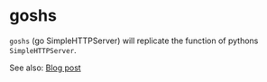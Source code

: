 # goshs

`goshs` (go SimpleHTTPServer) will replicate the function of pythons `SimpleHTTPServer`.

See also: [Blog post](https://hesec.de/posts/golang-simplehttpserver/)